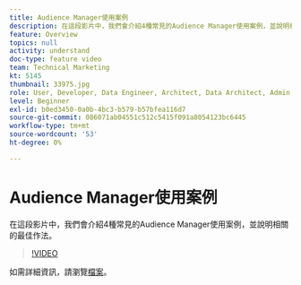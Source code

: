 ```yaml
---
title: Audience Manager使用案例
description: 在這段影片中，我們會介紹4種常見的Audience Manager使用案例，並說明相關的最佳作法。
feature: Overview
topics: null
activity: understand
doc-type: feature video
team: Technical Marketing
kt: 5145
thumbnail: 33975.jpg
role: User, Developer, Data Engineer, Architect, Data Architect, Admin, Leader
level: Beginner
exl-id: b0ed3450-0a0b-4bc3-b579-b57bfea116d7
source-git-commit: 086071ab04551c512c5415f091a8054123bc6445
workflow-type: tm+mt
source-wordcount: '53'
ht-degree: 0%

---
```


# Audience Manager使用案例

在這段影片中，我們會介紹4種常見的Audience Manager使用案例，並說明相關的最佳作法。

>[!VIDEO](https://video.tv.adobe.com/v/33975/?quality=12)

如需詳細資訊，請瀏覽[檔案](https://experienceleague.adobe.com/docs/audience-manager/user-guide/aam-home.html?lang=zh-Hant)。
